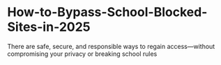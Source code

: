 # How-to-Bypass-School-Blocked-Sites-in-2025
There are safe, secure, and responsible ways to regain access—without compromising your privacy or breaking school rules

